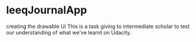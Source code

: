 # leeqJournalApp
creating the drawable Ui
This is a task giving to intermediate scholar to test our understanding of what we've learnt on Udacity.

